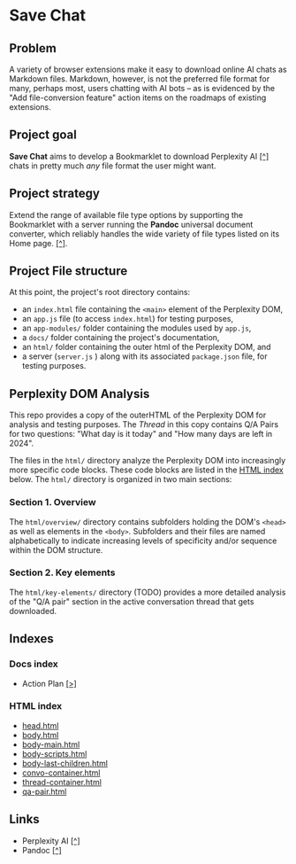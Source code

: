 # Save Chat

## Problem

A variety of browser extensions make it easy to download online AI chats as Markdown files. Markdown, however, is not the preferred file format for many, perhaps most, users chatting with AI bots &ndash; as is evidenced by the "Add file-conversion feature" action items on the roadmaps of existing extensions.

## Project goal

**Save Chat** aims to develop a Bookmarklet to download Perplexity AI [[^]](https://www.perplexity.ai/) chats in pretty much _any_ file format the user might want.

## Project strategy

Extend the range of available file type options by supporting the Bookmarklet with a server running the **Pandoc** universal document converter, which reliably handles the wide variety of file types listed on its Home page. [[^]](https://pandoc.org/).

## Project File structure

At this point, the project's root directory contains:

- an `index.html` file containing the `<main>` element of the Perplexity DOM,
- an `app.js` file (to access `index.html`) for testing purposes,
- an `app-modules/` folder containing the modules used by `app.js`,
- a `docs/` folder containing the project's documentation,
- an `html/` folder containing the outer html of the Perplexity DOM, and
- a server (`server.js` ) along with its associated `package.json` file, for testing purposes.

## Perplexity DOM Analysis

This repo provides a copy of the outerHTML of the Perplexity DOM for analysis and testing purposes. The _Thread_ in this copy contains Q/A Pairs for two questions: "What day is it today" and "How many days are left in 2024".

The files in the `html/` directory analyze the Perplexity DOM into increasingly more specific code blocks. These code blocks are listed in the [HTML index](#html-index) below. The `html/` directory is organized in two main sections:

### Section 1. Overview

The `html/overview/` directory contains subfolders holding the DOM's `<head>` as well as elements in the `<body>`. Subfolders and their files are named alphabetically to indicate increasing levels of specificity and/or sequence within the DOM structure.

### Section 2. Key elements

The `html/key-elements/` directory (TODO) provides a more detailed analysis of the "Q/A pair" section in the active conversation thread that gets downloaded.

## Indexes

### Docs index

- Action Plan [[>]](./docs/action-plan.md)

### HTML index

- [head.html](./html/overview/_head/head.html)
- [body.html](./html/overview/a_body/a_body.html)
- [body-main.html](./html/overview/a_body/b_body-main.html)
- [body-scripts.html](./html/overview/a_body/c_body-scripts.html)
- [body-last-children.html](./html/overview/a_body/d_body-last-children.html)
- [convo-container.html](./html/overview/b_conversation-container/cc1-convo-container.html)
- [thread-container.html](./html/overview/b_conversation-container/cc2_thread-container.html)
- [qa-pair.html](./html/overview/c_question_answer-pair/qa1-pair.html)

## Links

- Perplexity AI [[^]](https://www.perplexity.ai/)
- Pandoc [[^]](https://pandoc.org/)
